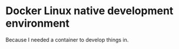 # Docker Linux native development environment

Because I needed a container to develop things in.


